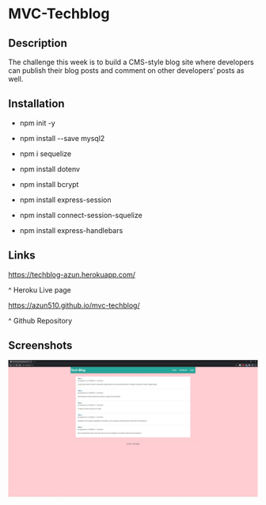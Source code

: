 # MVC-Techblog

## Description

The challenge this week is to build a CMS-style blog site where developers can publish their blog posts and comment on other developers’ posts as well. 
  
## Installation 

  * npm init -y
  
  * npm install --save mysql2
  
  * npm i sequelize

  * npm install dotenv

  * npm install bcrypt

  * npm install express-session

  * npm install connect-session-squelize

  * npm install express-handlebars

## Links
https://techblog-azun.herokuapp.com/

^ Heroku Live page

https://azun510.github.io/mvc-techblog/

^ Github Repository

## Screenshots
![alt text](https://github.com/azun510/mvc-techblog/blob/main/images/Dashboard.JPG)
